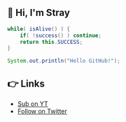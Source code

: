 ## 👋 Hi, I'm Stray
```java
while( isAlive() ) {
	if( !success() ) continue;
	return this.SUCCESS;
}
```
```java
System.out.println("Hello GitHub!");
```
## 👉 Links
- [Sub on YT](https://www.youtube.com/watch?v=dQw4w9WgXcQ)
- [Follow on Twitter](https://twitter.com/Minecraft)

<!---
Stray216/Stray216 is a ✨ special ✨ repository because its `README.md` (this file) appears on your GitHub profile.
You can click the Preview link to take a look at your changes.
--->
